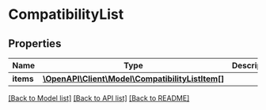 # CompatibilityList

## Properties
Name | Type | Description | Notes
------------ | ------------- | ------------- | -------------
**items** | [**\OpenAPI\Client\Model\CompatibilityListItem[]**](CompatibilityListItem.md) |  | 

[[Back to Model list]](../README.md#documentation-for-models) [[Back to API list]](../README.md#documentation-for-api-endpoints) [[Back to README]](../README.md)


